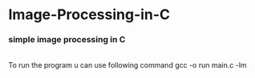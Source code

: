 # Image-Processing-in-C
### simple image processing in C
<br>
To run the program u can use following command
  gcc -o run main.c -lm
